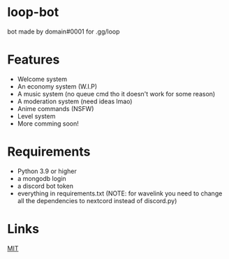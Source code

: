 # loop-bot

bot made by domain#0001 for .gg/loop

# Features
- Welcome system
- An economy system (W.I.P)
- A music system (no queue cmd tho it doesn't work for some reason)
- A moderation system (need ideas lmao)
- Anime commands (NSFW)
- Level system
- More comming soon!

# Requirements

- Python 3.9 or higher
- a mongodb login
- a discord bot token
- everything in requirements.txt (NOTE: for wavelink you need to change all the dependencies to nextcord instead of discord.py)

# Links

[MIT](https://choosealicense.com/licenses/mit/)
